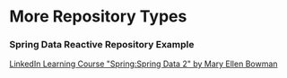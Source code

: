 # More Repository Types
### Spring Data Reactive Repository Example

[LinkedIn Learning Course "Spring:Spring Data 2" by Mary Ellen Bowman](https://www.linkedin.com/learning/spring-spring-data)

